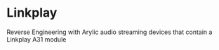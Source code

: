 # Linkplay
Reverse Engineering with Arylic audio streaming devices that contain a Linkplay A31 module
